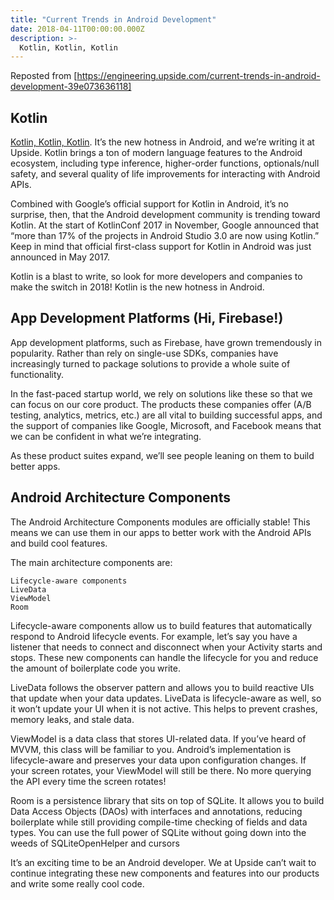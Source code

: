 ```yaml
---
title: "Current Trends in Android Development"
date: 2018-04-11T00:00:00.000Z
description: >-
  Kotlin, Kotlin, Kotlin
---
```


Reposted from [https://engineering.upside.com/current-trends-in-android-development-39e073636118]

## Kotlin
[Kotlin, Kotlin, Kotlin](https://kotlinlang.org/). It’s the new hotness in Android, and we’re writing it at Upside. Kotlin brings a ton of modern language features to the Android ecosystem, including type inference, higher-order functions, optionals/null safety, and several quality of life improvements for interacting with Android APIs.

Combined with Google’s official support for Kotlin in Android, it’s no surprise, then, that the Android development community is trending toward Kotlin. At the start of KotlinConf 2017 in November, Google announced that “more than 17% of the projects in Android Studio 3.0 are now using Kotlin.” Keep in mind that official first-class support for Kotlin in Android was just announced in May 2017.

Kotlin is a blast to write, so look for more developers and companies to make the switch in 2018!
Kotlin is the new hotness in Android.
## App Development Platforms (Hi, Firebase!)

App development platforms, such as Firebase, have grown tremendously in popularity. Rather than rely on single-use SDKs, companies have increasingly turned to package solutions to provide a whole suite of functionality.

In the fast-paced startup world, we rely on solutions like these so that we can focus on our core product. The products these companies offer (A/B testing, analytics, metrics, etc.) are all vital to building successful apps, and the support of companies like Google, Microsoft, and Facebook means that we can be confident in what we’re integrating.

As these product suites expand, we’ll see people leaning on them to build better apps.
## Android Architecture Components

The Android Architecture Components modules are officially stable! This means we can use them in our apps to better work with the Android APIs and build cool features.

The main architecture components are:

    Lifecycle-aware components
    LiveData
    ViewModel
    Room

Lifecycle-aware components allow us to build features that automatically respond to Android lifecycle events. For example, let’s say you have a listener that needs to connect and disconnect when your Activity starts and stops. These new components can handle the lifecycle for you and reduce the amount of boilerplate code you write.

LiveData follows the observer pattern and allows you to build reactive UIs that update when your data updates. LiveData is lifecycle-aware as well, so it won’t update your UI when it is not active. This helps to prevent crashes, memory leaks, and stale data.

ViewModel is a data class that stores UI-related data. If you’ve heard of MVVM, this class will be familiar to you. Android’s implementation is lifecycle-aware and preserves your data upon configuration changes. If your screen rotates, your ViewModel will still be there. No more querying the API every time the screen rotates!

Room is a persistence library that sits on top of SQLite. It allows you to build Data Access Objects (DAOs) with interfaces and annotations, reducing boilerplate while still providing compile-time checking of fields and data types. You can use the full power of SQLite without going down into the weeds of SQLiteOpenHelper and cursors

It’s an exciting time to be an Android developer. We at Upside can’t wait to continue integrating these new components and features into our products and write some really cool code.
